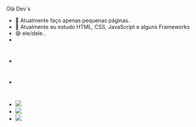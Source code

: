 Olá Dev´s

- 🔭 Atualmente faço apenas pequenas páginas.
- 🌱 Atualmente eu estudo HTML, CSS, JavaScript e alguns Frameworks
- 😄 ele/dele..
- 
- #
- <div> 
- <img src="https://img.shields.io/badge/HTML-239120?style=for-the-badge&logo=html5&logoColor=white">
- <img src="https://img.shields.io/badge/CSS-239120?&style=for-the-badge&logo=css3&logoColor=white">
- <img src="https://img.shields.io/badge/JavaScript-F7DF1E?style=for-the-badge&logo=javascript&logoColor=black">
  </div>
